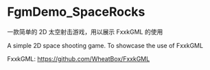 # FgmDemo_SpaceRocks

一款简单的 2D 太空射击游戏，用以展示 FxxkGML 的使用

A simple 2D space shooting game. To showcase the use of FxxkGML

FxxkGML: https://github.com/WheatBox/FxxkGML
